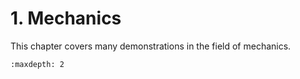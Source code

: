 # 1. Mechanics

This chapter covers many demonstrations in the field of mechanics.

```{tableofcontents}
:maxdepth: 2
```